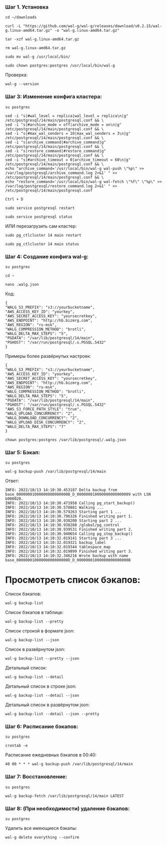 ### Шаг 1. Установка

``cd ~/downloads``

```
curl -L "https://github.com/wal-g/wal-g/releases/download/v0.2.15/wal-g.linux-amd64.tar.gz" -o "wal-g.linux-amd64.tar.gz"
```

``tar -xzf wal-g.linux-amd64.tar.gz``

``rm wal-g.linux-amd64.tar.gz``

``sudo mv wal-g /usr/local/bin/``

``sudo chown postgres:postgres /usr/local/bin/wal-g``

Проверка:

``wal-g --version``

### Шаг 3: Изменение конфига кластера:

``su postgres``

```
sed -i "s|#wal_level = replica|wal_level = replica\n|g" /etc/postgresql/14/main/postgresql.conf && \
sed -i "s|#archive_mode = off|archive_mode = on\n|g" /etc/postgresql/14/main/postgresql.conf && \
sed -i "s|#max_wal_senders = 10|max_wal_senders = 3\n|g" /etc/postgresql/14/main/postgresql.conf && \
sed -i "s|archive_command|#archive_command|g" /etc/postgresql/14/main/postgresql.conf && \
sed -i "s|restore_command|#restore_command|g" /etc/postgresql/14/main/postgresql.conf && \
sed -i "s|#archive_timeout = 0|archive_timeout = 60\n|g" /etc/postgresql/14/main/postgresql.conf && \
echo "archive_command='/usr/local/bin/wal-g wal-push \"%p\" >> /var/log/postgresql/archive_command.log 2>&1' " >> /etc/postgresql/14/main/postgresql.conf && \
echo "restore_command='/usr/local/bin/wal-g wal-fetch \"%f\" \"%p\" >> /var/log/postgresql/restore_command.log 2>&1' " >> /etc/postgresql/14/main/postgresql.conf
```

``Ctrl + D``

``sudo service postgresql restart``

``sudo service postgresql status``

ИЛИ перезагрузить сам кластер:

``sudo pg_ctlcluster 14 main restart``

``sudo pg_ctlcluster 14 main status``

### Шаг 4: Создание конфига wal-g:

``su postgres``

``cd ~``

``nano .walg.json``

Код:

```
{
"WALG_S3_PREFIX": "s3://yourbucketname",
"AWS_ACCESS_KEY_ID": "yourkey",
"AWS_SECRET_ACCESS_KEY": "yoursecretkey",
"AWS_ENDPOINT": "http://hb.bizmrg.com",
"AWS_REGION": "ru-msk",
"WALG_COMPRESSION_METHOD": "brotli",
"WALG_DELTA_MAX_STEPS": "5",
"PGDATA": "/var/lib/postgresql/14/main",
"PGHOST": "/var/run/postgresql/.s.PGSQL.5432"
}
```

Примеры более развёрнутых настроек:

```
{
"WALG_S3_PREFIX": "s3://yourbucketname",
"AWS_ACCESS_KEY_ID": "yourkey",
"AWS_SECRET_ACCESS_KEY": "yoursecretkey",
"AWS_ENDPOINT": "http://hb.bizmrg.com",
"AWS_REGION": "ru-msk",
"WALG_COMPRESSION_METHOD": "brotli",
"WALG_DELTA_MAX_STEPS": "5",
"PGDATA": "/var/lib/postgresql/14/main",
"PGHOST": "/var/run/postgresql/.s.PGSQL.5432"
"AWS_S3_FORCE_PATH_STYLE": "true",
"WALG_UPLOAD_CONCURRENCY": "2",
"WALG_DOWNLOAD_CONCURRENCY": "2",
"WALG_UPLOAD_DISK_CONCURRENCY": "2",
"WALG_DELTA_MAX_STEPS": "7"
}
```

``chown postgres:postgres /var/lib/postgresql/.walg.json``

### Шаг 5: Бэкап:

``su postgres``

```
wal-g backup-push /var/lib/postgresql/14/main
```

Ответ:

```
INFO: 2022/10/13 14:10:30.453187 Delta backup from base_00000001000000000000000B_D_000000010000000000000009 with LSN b000028. 
INFO: 2022/10/13 14:10:30.471958 Calling pg_start_backup()
INFO: 2022/10/13 14:10:30.578881 Walking ...
INFO: 2022/10/13 14:10:30.579263 Starting part 1 ...
INFO: 2022/10/13 14:10:30.796326 Finished writing part 1.
INFO: 2022/10/13 14:10:30.938200 Starting part 2 ...
INFO: 2022/10/13 14:10:30.938288 /global/pg_control
INFO: 2022/10/13 14:10:30.939531 Finished writing part 2.
INFO: 2022/10/13 14:10:30.940654 Calling pg_stop_backup()
INFO: 2022/10/13 14:10:32.019141 Starting part 3 ...
INFO: 2022/10/13 14:10:32.019321 backup_label
INFO: 2022/10/13 14:10:32.019344 tablespace_map
INFO: 2022/10/13 14:10:32.019899 Finished writing part 3.
INFO: 2022/10/13 14:10:32.346216 Wrote backup with name base_00000001000000000000000D_D_00000001000000000000000B
```

# Просмотреть список бэкапов:

Список бэкапов:

``wal-g backup-list``

Список бэкапов в таблице:

``wal-g backup-list --pretty``

Список строкой в формате json:

``wal-g backup-list --json``

Список в развёрнутом json:

``wal-g backup-list --pretty --json``

Детальный список:

``wal-g backup-list --detail``

Детальный список в строке json:

``wal-g backup-list --detail --json``

Детальный список в развёрнутом json:

``wal-g backup-list --detail --json --pretty``

### Шаг 6: Расписание бэкапов:

``su postgres``

``crontab -e``

Расписание ежедневных бэкапов в 00:40:

```
40 00 * * * wal-g backup-push /var/lib/postgresql/14/main
```

### Шаг 7: Восстановление:

``su postgres``

``wal-g backup-fetch /var/lib/postgresql/14/main LATEST``

### Шаг 8: (При необходимости) удаление бэкапов:

``su postgres``

Удалить все имеющиеся бэкапы:

```
wal-g delete everything --confirm
```
